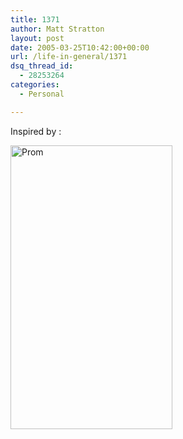 ```yaml
---
title: 1371
author: Matt Stratton
layout: post
date: 2005-03-25T10:42:00+00:00
url: /life-in-general/1371
dsq_thread_id:
  - 28253264
categories:
  - Personal

---
```

Inspired by :

[<img src="http://photos4.flickr.com/7396014_ad5f756f65.jpg" width="259" height="454" alt="Prom" />][1]

 [1]: http://www.flickr.com/photos/mugsy/7396014/ "Photo Sharing"